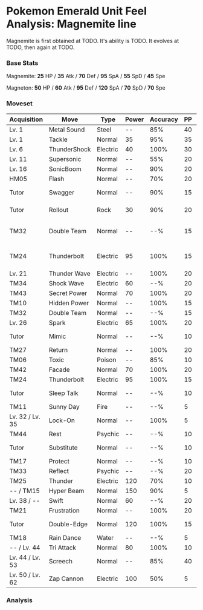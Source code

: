 # Pokemon Emerald Unit Feel Analysis: Magnemite line

Magnemite is first obtained at TODO. It's ability is TODO. It evolves at TODO, then again at TODO.

### Base Stats

Magnemite: **25** HP / **35** Atk / **70** Def / **95** SpA / **55** SpD / **45** Spe

Magneton: **50** HP / **60** Atk / **95** Def / **120** SpA / **70** SpD / **70** Spe

### Moveset

|Acquisition    |Move        |Type    |Power|Accuracy|PP |Notes                    |
|---            |---         |---     |---  |---     |---|---                      |
|Lv. 1          |Metal Sound |Steel   |--   |85%     |40 |                         |
|Lv. 1          |Tackle      |Normal  |35   |95%     |35 |                         |
|Lv. 6          |ThunderShock|Electric|40   |100%    |30 |                         |
|Lv. 11         |Supersonic  |Normal  |--   |55%     |20 |                         |
|Lv. 16         |SonicBoom   |Normal  |--   |90%     |20 |                         |
|HM05           |Flash       |Normal  |--   |70%     |20 |                         |
|Tutor          |Swagger     |Normal  |--   |90%     |15 |Emerald only             |
|Tutor          |Rollout     |Rock    |30   |90%     |20 |Emerald only             |
|TM32           |Double Team |Normal  |--   |--%     |15 |Buy at Game Corner       |
|TM24           |Thunderbolt |Electric|95   |100%    |15 |Buy at Game Corner       |
|Lv. 21         |Thunder Wave|Electric|--   |100%    |20 |                         |
|TM34           |Shock Wave  |Electric|60   |--%     |20 |                         |
|TM43           |Secret Power|Normal  |70   |100%    |20 |                         |
|TM10           |Hidden Power|Normal  |--   |100%    |15 |                         |
|TM32           |Double Team |Normal  |--   |--%     |15 |                         |
|Lv. 26         |Spark       |Electric|65   |100%    |20 |                         |
|Tutor          |Mimic       |Normal  |--   |--%     |10 |Emerald only             |
|TM27           |Return      |Normal  |--   |100%    |20 |                         |
|TM06           |Toxic       |Poison  |--   |85%     |10 |                         |
|TM42           |Facade      |Normal  |70   |100%    |20 |                         |
|TM24           |Thunderbolt |Electric|95   |100%    |15 |                         |
|Tutor          |Sleep Talk  |Normal  |--   |--%     |10 |Emerald only             |
|TM11           |Sunny Day   |Fire    |--   |--%     |5  |                         |
|Lv. 32 / Lv. 35|Lock-On     |Normal  |--   |100%    |5  |                         |
|TM44           |Rest        |Psychic |--   |--%     |10 |                         |
|Tutor          |Substitute  |Normal  |--   |--%     |10 |Emerald only             |
|TM17           |Protect     |Normal  |--   |--%     |10 |                         |
|TM33           |Reflect     |Psychic |--   |--%     |20 |                         |
|TM25           |Thunder     |Electric|120  |70%     |10 |                         |
|-- / TM15      |Hyper Beam  |Normal  |150  |90%     |5  |                         |
|Lv. 38 / --    |Swift       |Normal  |60   |--%     |20 |                         |
|TM21           |Frustration |Normal  |--   |100%    |20 |                         |
|Tutor          |Double-Edge |Normal  |120  |100%    |15 |Emerald only             |
|TM18           |Rain Dance  |Water   |--   |--%     |5  |                         |
|-- / Lv. 44    |Tri Attack  |Normal  |80   |100%    |10 |                         |
|Lv. 44 / Lv. 53|Screech     |Normal  |--   |85%     |40 |                         |
|Lv. 50 / Lv. 62|Zap Cannon  |Electric|100  |50%     |5  |                         |

### Analysis